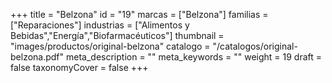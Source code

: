+++
title = "Belzona"
id = "19"
marcas = ["Belzona"]
familias = ["Reparaciones"]
industrias = ["Alimentos y Bebidas","Energía","Biofarmacéuticos"]
thumbnail = "images/productos/original-belzona"
catalogo = "/catalogos/original-belzona.pdf"
meta_description = ""
meta_keywords = ""
weight = 19
draft = false
taxonomyCover = false
+++
